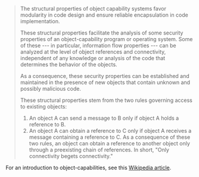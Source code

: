 > The structural properties of object capability systems favor modularity in code design and ensure reliable encapsulation in code implementation.
>
> These structural properties facilitate the analysis of some security properties of an object-capability program or operating system. Some of these --- in particular, information flow properties --- can be analyzed at the level of object references and connectivity, independent of any knowledge or analysis of the code that determines the behavior of the objects.
>
> As a consequence, these security properties can be established and maintained in the presence of new objects that contain unknown and possibly malicious code.
>
> These structural properties stem from the two rules governing access to existing objects:
>
> 1.  An object A can send a message to B only if object A holds a reference to B.
> 2.  An object A can obtain a reference to C only if object A receives a message containing a reference to C. As a consequence of these two rules, an object can obtain a reference to another object only through a preexisting chain of references. In short, "Only connectivity begets connectivity."

For an introduction to object-capabilities, see this [Wikipedia article](https://en.wikipedia.org/wiki/Object-capability_model).